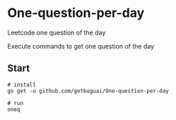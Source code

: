 # One-question-per-day
Leetcode one question of the day

Execute commands to get one question of the day

## Start

```
# install
go get -u github.com/getbuguai/One-question-per-day

# run
oneq

```